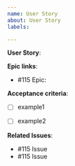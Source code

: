 ```yaml
---
name: User Story
about: User Story
labels: 

---
```


**User Story**:

**Epic links**:
- #115  Epic: 

**Acceptance criteria**:

- [ ] example1
- [ ] example2


**Related Issues**:
- #115  Issue
- #115  Issue
